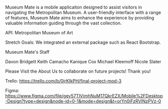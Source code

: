 Museum Mate is a mobile applicaiton designed to assist visitors in navigating the Metropolitan Museum. A user-friendly interface with a range of features, Museum Mate aims to enhance the experience by providing valuable information guiding through the vast collection. 

API: Metropolitan Museum of Art 

Stretch Goals: We integrated an external package such as React Bootstrap.

Museum Mate's Staff

Davon Bridgett 
Keith Camacho
Kanique Cox 
Michael Kleemoff 
Nicole Slater 

Please Visit the About Us to collaborate on future projects!
Thank you!

Trello: https://trello.com/b/0jrKIkPH/final-project-mod-3

Figma: https://www.figma.com/file/gev57TlVimhNuM17QkrEZX/Mobile%2FDesktop-Design?type=design&node-id=0-1&mode=design&t=orYn0iFzRVlNzPVz-0



